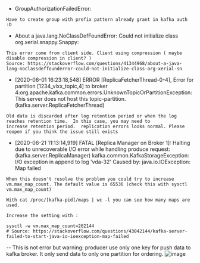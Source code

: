 - GroupAuthorizationFailedError:
```
Have to create group with prefix pattern already grant in kafka auth :D
```

- About a java.lang.NoClassDefFoundError: Could not initialize class org.xerial.snappy.Snappy:
```
This error come from client side. Client using compression ( maybe disable compression in client? )
Source: https://stackoverflow.com/questions/41344968/about-a-java-lang-noclassdeffounderror-could-not-initialize-class-org-xerial-sn
```

- [2020-06-01 16:23:18,548] ERROR [ReplicaFetcherThread-0-4], Error for partition [1234_vlxx_topic,4] to broker 4:org.apache.kafka.common.errors.UnknownTopicOrPartitionException: This server does not host this topic-partition. (kafka.server.ReplicaFetcherThread)
```
Old data is discarded after log retention period or when the log reaches retention time.  In this case, you may need to increase retention period.  replication errors looks normal. Please reopen if you think the issue still exists
```

- [2020-06-21 11:13:14,919] FATAL [Replica Manager on Broker 1]: Halting due to unrecoverable I/O error while handling produce request:  (kafka.server.ReplicaManager)
kafka.common.KafkaStorageException: I/O exception in append to log 'vda-32' Caused by: java.io.IOException: Map failed

```
When this doesn't resolve the problem you could try to increase vm.max_map_count. The default value is 65536 (check this with sysctl vm.max_map_count)

With cat /proc/[kafka-pid]/maps | wc -l you can see how many maps are used.

Increase the setting with :

sysctl -w vm.max_map_count=262144
# Source: https://stackoverflow.com/questions/43042144/kafka-server-failed-to-start-java-io-ioexception-map-failed
```

-- This is not error but warning: producer use only one key for push data to kafka broker. It only send data to only one partition for ordering.
![image](https://user-images.githubusercontent.com/3434274/123737519-473ce300-d8cd-11eb-8f1c-65a828c542b0.png)
